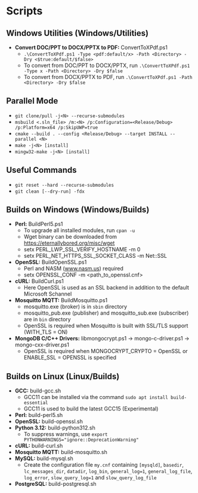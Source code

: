 # Scripts

## Windows Utilities (Windows/Utilities)
* **Convert DOC/PPT to DOCX/PPTX to PDF:** ConvertToXPdf.ps1
  - ```.\ConvertToXPdf.ps1 -Type <pdf:default/x> -Path <Directory> -Dry <$true:default/$false>```
  - To convert from DOC/PPT to DOCX/PPTX, run ```.\ConvertToXPdf.ps1 -Type x -Path <Directory> -Dry $false```
  - To convert from DOCX/PPTX to PDF, run ```.\ConvertToXPdf.ps1 -Path <Directory> -Dry $false```
    
## Parallel Mode
* ```git clone/pull -j<N> --recurse-submodules```
* ```msbuild <.sln_file> /m:<N> /p:Configuration=<Release/Debug> /p:Platform=x64 /p:SkipUWP=true```
* ```cmake --build . --config <Release/Debug> --target INSTALL --parallel <N>```
* ```make -j<N> [install]```
* ```mingw32-make -j<N> [install]```

## Useful Commands
* ```git reset --hard --recurse-submodules```
* ```git clean [--dry-run] -fdx```

## Builds on Windows (Windows/Builds)
* **Perl:** BuildPerl5.ps1
  - To upgrade all installed modules, run ```cpan -u```
  - Wget binary can be downloaded from https://eternallybored.org/misc/wget
  - setx PERL_LWP_SSL_VERIFY_HOSTNAME -m 0
  - setx PERL_NET_HTTPS_SSL_SOCKET_CLASS -m Net::SSL
* **OpenSSL:** BuildOpenSSL.ps1
  - Perl and NASM (www.nasm.us) required
  - setx OPENSSL_CONF -m <path_to_openssl.cnf>
* **cURL:** BuildCurl.ps1
  - Here OpenSSL is used as an SSL backend in addition to the default Microsoft Schannel
* **Mosquitto MQTT:** BuildMosquitto.ps1
  - mosquitto.exe (broker) is in ```sbin``` directory
  - mosquitto_pub.exe (publisher) and mosquitto_sub.exe (subscriber) are in ```bin``` directory
  - OpenSSL is required when Mosquitto is built with SSL/TLS support (WITH_TLS = ON)
* **MongoDB C/C++ Drivers:** libmongocrypt.ps1 &rarr; mongo-c-driver.ps1 &rarr; mongo-cxx-driver.ps1
  - OpenSSL is required when MONGOCRYPT_CRYPTO = OpenSSL or ENABLE_SSL = OPENSSL is specified

## Builds on Linux (Linux/Builds)
* **GCC:** build-gcc.sh
  - GCC11 can be installed via the command ```sudo apt install build-essential```
  - GCC11 is used to build the latest GCC15 (Experimental)
* **Perl:** build-perl5.sh
* **OpenSSL:** build-openssl.sh
* **Python 3.12:** build-python312.sh
  - To suppress warnings, use ```export PYTHONWARNINGS="ignore::DeprecationWarning"```
* **cURL:** build-curl.sh
* **Mosquitto MQTT:** build-mosquitto.sh
* **MySQL:** build-mysql.sh
  - Create the configuration file ```my.cnf``` containing ```[mysqld]```, ```basedir```, ```lc_messages_dir```, ```datadir```, ```log_bin```, ```general_log=1```, ```general_log_file```, ```log_error```, ```slow_query_log=1``` and ```slow_query_log_file```
* **PostgreSQL:** build-postgresql.sh
